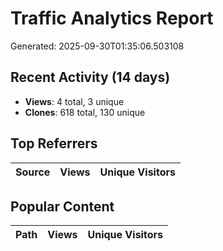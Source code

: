 # Traffic Analytics Report

Generated: 2025-09-30T01:35:06.503108

## Recent Activity (14 days)

- **Views**: 4 total, 3 unique
- **Clones**: 618 total, 130 unique

## Top Referrers

| Source | Views | Unique Visitors |
|--------|-------|-----------------|

## Popular Content

| Path | Views | Unique Visitors |
|------|-------|------------------|
